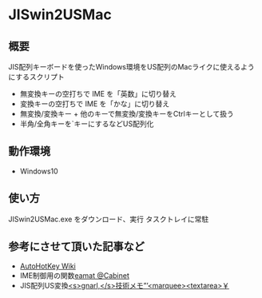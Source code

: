 # JISwin2USMac

## 概要

JIS配列キーボードを使ったWindows環境をUS配列のMacライクに使えるようにするスクリプト

* 無変換キーの空打ちで IME を「英数」に切り替え
* 変換キーの空打ちで IME を「かな」に切り替え
* 無変換/変換キー + 他のキーで無変換/変換キーをCtrlキーとして扱う
* 半角/全角キーを`キーにするなどUS配列化

## 動作環境

* Windows10

## 使い方

JISwin2USMac.exe をダウンロード、実行 タスクトレイに常駐

## 参考にさせて頂いた記事など

* [AutoHotKey Wiki](http://ahkwiki.net/Top)
* IME制御用の関数[eamat @Cabinet](https://www6.atwiki.jp/eamat/pages/17.html)
* JIS配列US変換[&lt;s&gt;gnarl,&lt;/s&gt;技術メモ”’&lt;marquee&gt;&lt;textarea&gt;￥](https://gnarl.hatenadiary.org/entry/20090429/1240996300)

